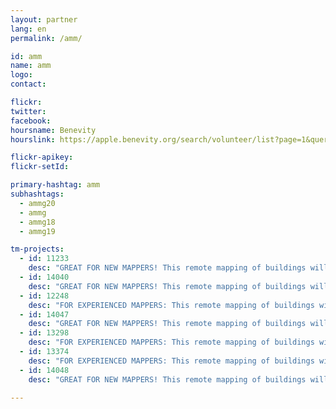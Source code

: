 ```yaml
---
layout: partner
lang: en
permalink: /amm/

id: amm
name: amm
logo: 
contact: 

flickr: 
twitter: 
facebook: 
hoursname: Benevity
hourslink: https://apple.benevity.org/search/volunteer/list?page=1&query=missing%20maps&layout=list

flickr-apikey: 
flickr-setId: 

primary-hashtag: amm
subhashtags:
  - ammg20
  - ammg
  - ammg18
  - ammg19

tm-projects:
  - id: 11233
    desc: "GREAT FOR NEW MAPPERS! This remote mapping of buildings will support the implementation of planned activities and largely the generation of data for humanitarian activities in the identified provinces."
  - id: 14040
    desc: "GREAT FOR NEW MAPPERS! This remote mapping of buildings will support the implementation of planned activities and largely the generation of data for humanitarian activities in the identified provinces."
  - id: 12248
    desc: "FOR EXPERIENCED MAPPERS: This remote mapping of buildings will support the implementation of planned activities and largely the generation of data for humanitarian activities in the identified provinces." 
  - id: 14047
    desc: "GREAT FOR NEW MAPPERS! This remote mapping of buildings will support the implementation of planned activities and largely the generation of data for humanitarian activities in the identified provinces."
  - id: 13298
    desc: "FOR EXPERIENCED MAPPERS: This remote mapping of buildings will support the implementation of planned activities and largely the generation of data for humanitarian activities in the identified provinces."
  - id: 13374
    desc: "FOR EXPERIENCED MAPPERS: This remote mapping of buildings will support the implementation of planned activities and largely the generation of data for humanitarian activities in the identified provinces."
  - id: 14048
    desc: "GREAT FOR NEW MAPPERS! This remote mapping of buildings will support the implementation of planned activities and largely the generation of data for humanitarian activities in the identified provinces."

---
```

